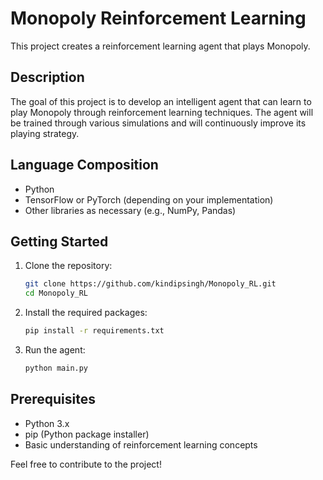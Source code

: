 # Monopoly Reinforcement Learning

This project creates a reinforcement learning agent that plays Monopoly.

## Description
The goal of this project is to develop an intelligent agent that can learn to play Monopoly through reinforcement learning techniques. The agent will be trained through various simulations and will continuously improve its playing strategy.

## Language Composition
- Python
- TensorFlow or PyTorch (depending on your implementation)
- Other libraries as necessary (e.g., NumPy, Pandas)

## Getting Started
1. Clone the repository:
   ```bash
   git clone https://github.com/kindipsingh/Monopoly_RL.git
   cd Monopoly_RL
   ```
2. Install the required packages:
   ```bash
   pip install -r requirements.txt
   ```
3. Run the agent:
   ```bash
   python main.py
   ```

## Prerequisites
- Python 3.x
- pip (Python package installer)
- Basic understanding of reinforcement learning concepts

Feel free to contribute to the project!